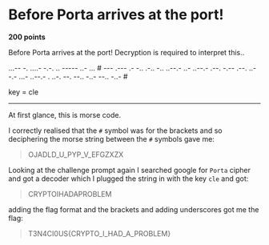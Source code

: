 # Before Porta arrives at the port!
**200 points**

Before Porta arrives at the port! Decryption is required to interpret this..

...-- -. ....- -.-. .. ----- ..- ... # --- .--- .- -.. .-.. -.. ..--.- ..- ..--.- .--. -.-- .--. ..--.- ...- ..--.- . ..-. --. --.. -..- --.. -..- #

key = cle

___

At first glance, this is morse code.

I correctly realised that the `#` symbol was for the brackets and so deciphering the morse string between the `#` symbols gave me:

> OJADLD_U_PYP_V_EFGZXZX

Looking at the challenge prompt again I searched google for `Porta` cipher and got a decoder which I plugged the string in with the key `cle` and got:

> CRYPTOIHADAPROBLEM

adding the flag format and the brackets and adding underscores got me the flag:

> T3N4CI0US{CRYPTO_I_HAD_A_PROBLEM}

